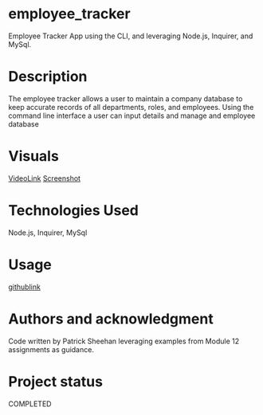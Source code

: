 # employee_tracker
Employee Tracker App using the CLI, and leveraging Node.js, Inquirer, and MySql.

# Description
The employee tracker allows a user to maintain a company database to keep accurate records of all departments, roles, and employees. Using the command line interface a user can input details and manage and employee database
  
# Visuals
[VideoLink](https://drive.google.com/file/d/1F1hidXkALC-eUKS2JIPigMvgnShCcsAh/view)
[Screenshot](./assets/screenshot2.png)

# Technologies Used
Node.js, Inquirer, MySql

# Usage
[githublink](https://github.com/sheehpat/employee_tracker)

# Authors and acknowledgment
Code written by Patrick Sheehan leveraging examples from Module 12 assignments as guidance.
  
# Project status
COMPLETED  